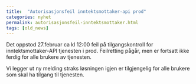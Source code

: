 ```yaml
---
title:  "Autorisasjonsfeil inntektsmottaker-api prod"
categories: nyhet
permalink: autorisasjonsfeil-inntektsmottaker.html
tags: [old_news]
---
```


Det oppstod 27.februar ca kl 12:00 feil på tilgangskontroll for inntektsmottaker-API tjenesten i prod. 
Feilretting pågår, men er fortsatt ikke ferdig for alle brukere av tjenesten.

Vi legger ut ny melding straks løsningen igjen er tilgjengelig for alle brukere som skal ha tilgang til tjenesten.
